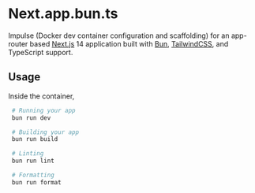 # Next.app.bun.ts

Impulse (Docker dev container configuration and scaffolding) for an app-router based [Next.js](https://nextjs.org/) 14 application built with [Bun](https://bun.sh/), [TailwindCSS](https://tailwindcss.com/), and TypeScript support.

## Usage

Inside the container,

```bash
 # Running your app
 bun run dev

 # Building your app
 bun run build

 # Linting
 bun run lint

 # Formatting
 bun run format
```